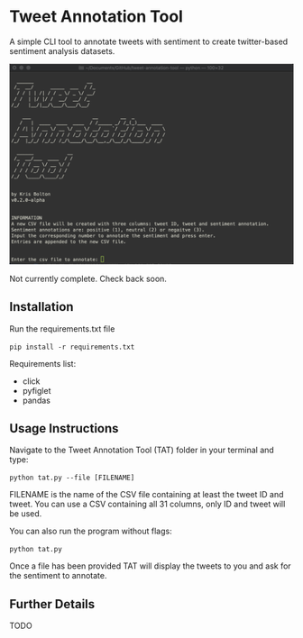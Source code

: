 # Tweet Annotation Tool
A simple CLI tool to annotate tweets with sentiment to create twitter-based sentiment analysis datasets.

![](tat-terminal-screenshot.png)

Not currently complete. Check back soon.

## Installation

Run the requirements.txt file

`pip install -r requirements.txt`

Requirements list:

* click
* pyfiglet
* pandas

## Usage Instructions

Navigate to the Tweet Annotation Tool (TAT) folder in your terminal and type:

`python tat.py --file [FILENAME]`

FILENAME is the name of the CSV file containing at least the tweet ID and tweet. You can use a CSV containing all 31 columns, only ID and tweet will be used.

You can also run the program without flags:

`python tat.py`

Once a file has been provided TAT will display the tweets to you and ask for the sentiment to annotate.

## Further Details

TODO
